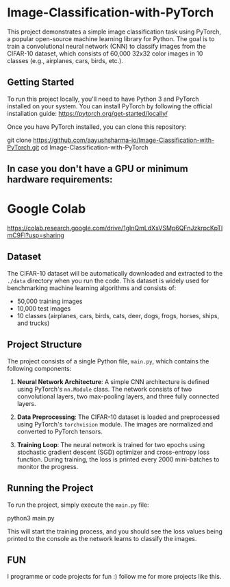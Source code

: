 # Image-Classification-with-PyTorch
This project demonstrates a simple image classification task using PyTorch, a popular open-source machine learning library for Python. The goal is to train a convolutional neural network (CNN) to classify images from the CIFAR-10 dataset, which consists of 60,000 32x32 color images in 10 classes (e.g., airplanes, cars, birds, etc.).

## Getting Started

To run this project locally, you'll need to have Python 3 and PyTorch installed on your system. You can install PyTorch by following the official installation guide: https://pytorch.org/get-started/locally/

Once you have PyTorch installed, you can clone this repository:

git clone https://github.com/aayushsharma-io/Image-Classification-with-PyTorch.git
cd Image-Classification-with-PyTorch

## In case you don't have a GPU or minimum hardware requirements:
# Google Colab
https://colab.research.google.com/drive/1gInQmLdXsVSMp6QFnJzkrpcKpTlmC9FI?usp=sharing


## Dataset

The CIFAR-10 dataset will be automatically downloaded and extracted to the `./data` directory when you run the code. This dataset is widely used for benchmarking machine learning algorithms and consists of:

- 50,000 training images
- 10,000 test images
- 10 classes (airplanes, cars, birds, cats, deer, dogs, frogs, horses, ships, and trucks)

## Project Structure

The project consists of a single Python file, `main.py`, which contains the following components:

1. **Neural Network Architecture**: A simple CNN architecture is defined using PyTorch's `nn.Module` class. The network consists of two convolutional layers, two max-pooling layers, and three fully connected layers.

2. **Data Preprocessing**: The CIFAR-10 dataset is loaded and preprocessed using PyTorch's `torchvision` module. The images are normalized and converted to PyTorch tensors.

3. **Training Loop**: The neural network is trained for two epochs using stochastic gradient descent (SGD) optimizer and cross-entropy loss function. During training, the loss is printed every 2000 mini-batches to monitor the progress.

## Running the Project

To run the project, simply execute the `main.py` file:

python3 main.py

This will start the training process, and you should see the loss values being printed to the console as the network learns to classify the images.

## FUN
I programme or code projects for fun :)
follow me for more projects like this.

